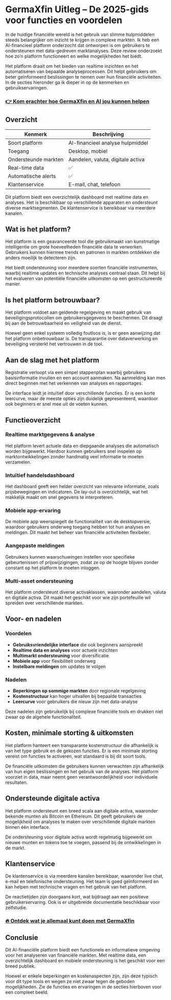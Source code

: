 # GermaXfin Uitleg – De 2025-gids voor functies en voordelen
   
In de huidige financiële wereld is het gebruik van slimme hulpmiddelen steeds belangrijker om inzicht te krijgen in complexe markten. Ik heb een AI-financieel platform onderzocht dat ontworpen is om gebruikers te ondersteunen met data-gedreven marktanalyses. Deze review onderzoekt hoe zo’n platform functioneert en welke mogelijkheden het biedt.

Het platform draait om het bieden van realtime inzichten en het automatiseren van bepaalde analyseprocessen. Dit helpt gebruikers om beter geïnformeerd beslissingen te nemen over hun financiële activiteiten. In de secties hieronder ga ik dieper in op de kenmerken en gebruikservaringen.

### [👉 Kom erachter hoe GermaXfin en AI jou kunnen helpen](https://tinyurl.com/mte4j4kp)
## Overzicht  
| Kenmerk                   | Beschrijving                              |
|---------------------------|------------------------------------------|
| Soort platform            | AI-financieel analyse hulpmiddel         |
| Toegang                   | Desktop, mobiel                           |
| Ondersteunde markten      | Aandelen, valuta, digitale activa        |
| Real-time data            | ✅                                       |
| Automatische alerts       | ✅                                       |
| Klantenservice            | E-mail, chat, telefoon                    |

Dit platform biedt een overzichtelijk dashboard met realtime data en analyses. Het is beschikbaar op verschillende apparaten en ondersteunt diverse marktsegmenten. De klantenservice is bereikbaar via meerdere kanalen.

## Wat is het platform?  
Het platform is een geavanceerde tool die gebruikmaakt van kunstmatige intelligentie om grote hoeveelheden financiële data te verwerken. Gebruikers kunnen hiermee trends en patronen in markten ontdekken die anders moeilijk te detecteren zijn.

Het biedt ondersteuning voor meerdere soorten financiële instrumenten, waarbij realtime updates en technische analyses centraal staan. Dit helpt bij het evalueren van potentiële financiële uitkomsten op een gestructureerde manier.

## Is het platform betrouwbaar?  
Het platform voldoet aan geldende regelgeving en maakt gebruik van beveiligingsprotocollen om gebruikersgegevens te beschermen. Dit draagt bij aan de betrouwbaarheid en veiligheid van de dienst.

Hoewel geen enkel systeem volledig foutloos is, is er geen aanwijzing dat het platform onbetrouwbaar is. De transparantie over dataverwerking en beveiliging versterkt het vertrouwen in de tool.

## Aan de slag met het platform  
Registratie verloopt via een simpel stappenplan waarbij gebruikers basisinformatie invullen en een account aanmaken. Na aanmelding kan men direct beginnen met het verkennen van analyses en rapportages.

De interface leidt je intuïtief door verschillende functies. Er is een korte leercurve, maar de meeste opties zijn duidelijk gepresenteerd, waardoor ook beginners er snel mee uit de voeten kunnen.

## Functieoverzicht  

### Realtime marktgegevens & analyse  
Het platform levert actuele data en diepgaande analyses die automatisch worden bijgewerkt. Hierdoor kunnen gebruikers snel inspelen op marktontwikkelingen zonder handmatig veel informatie te moeten verzamelen.

### Intuïtief handelsdashboard  
Het dashboard geeft een helder overzicht van relevante informatie, zoals prijsbewegingen en indicatoren. De lay-out is overzichtelijk, wat het makkelijk maakt om snel gegevens te interpreteren.

### Mobiele app-ervaring  
De mobiele app weerspiegelt de functionaliteit van de desktopversie, waardoor gebruikers onderweg toegang hebben tot hun analyses en meldingen. Dit maakt het beheer van financiële activiteiten flexibeler.

### Aangepaste meldingen  
Gebruikers kunnen waarschuwingen instellen voor specifieke gebeurtenissen of prijswijzigingen, zodat ze op de hoogte blijven zonder constant op het platform te moeten inloggen.

### Multi-asset ondersteuning  
Het platform ondersteunt diverse activaklassen, waaronder aandelen, valuta en digitale activa. Dit maakt het geschikt voor wie zijn portefeuille wil spreiden over verschillende markten.

## Voor- en nadelen  

### Voordelen  
- **Gebruiksvriendelijke interface** die ook beginners aanspreekt  
- **Realtime data en analyses** voor actuele inzichten  
- **Multimarkt ondersteuning** voor diversificatie  
- **Mobiele app** voor flexibiliteit onderweg  
- **Instelbare meldingen** om updates te volgen  

### Nadelen  
- **Beperkingen op sommige markten** door regionale regelgeving  
- **Kostenstructuur** kan hoger uitvallen bij bepaalde transacties  
- **Leercurve** voor gebruikers die nieuw zijn met data-analyse  

Deze nadelen zijn gebruikelijk bij complexe financiële tools en drukken niet zwaar op de algehele functionaliteit.

## Kosten, minimale storting & uitkomsten  
Het platform hanteert een transparante kostenstructuur die afhankelijk is van het type gebruik en de gekozen functies. Er is een minimale storting vereist om functies te activeren, wat standaard is bij dit soort tools.

De financiële uitkomsten die gebruikers kunnen verwachten zijn afhankelijk van hun eigen beslissingen en het gebruik van de analyses. Het platform voorziet in data, maar neemt geen verantwoordelijkheid voor individuele resultaten.

## Ondersteunde digitale activa  
Het platform ondersteunt een breed scala aan digitale activa, waaronder bekende munten als Bitcoin en Ethereum. Dit geeft gebruikers de mogelijkheid om analyses te maken over verschillende digitale markten binnen één interface.

De ondersteuning voor digitale activa wordt regelmatig bijgewerkt om nieuwe munten en tokens toe te voegen, passend bij de ontwikkelingen in de markt.

## Klantenservice  
De klantenservice is via meerdere kanalen bereikbaar, waaronder live chat, e-mail en telefonische ondersteuning. Het team is goed geïnformeerd en kan helpen met technische vragen en het gebruik van het platform.

De reactietijden zijn doorgaans kort, wat bijdraagt aan een positieve gebruikerservaring. Ook is er uitgebreide documentatie beschikbaar voor zelfstudie.

### [🔥 Ontdek wat je allemaal kunt doen met GermaXfin](https://tinyurl.com/mte4j4kp)
## Conclusie  
Dit AI-financiële platform biedt een functionele en informatieve omgeving voor het analyseren van financiële markten. Met realtime data, een overzichtelijk dashboard en mobiele ondersteuning is het geschikt voor een breed publiek.

Hoewel er enkele beperkingen en kostenaspecten zijn, zijn deze typisch voor dit type tools en wegen ze niet zwaar tegen de geboden mogelijkheden. Zie de functies en ervaringen in de secties hierboven voor een compleet beeld.